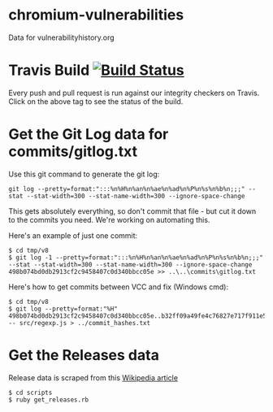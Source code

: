 # chromium-vulnerabilities
Data for vulnerabilityhistory.org

# Travis Build [![Build Status](https://travis-ci.org/andymeneely/chromium-vulnerabilities.svg?branch=master)](https://travis-ci.org/andymeneely/chromium-vulnerabilities)

Every push and pull request is run against our integrity checkers on Travis. Click on the above tag to see the status of the build.

# Get the Git Log data for commits/gitlog.txt

Use this git command to generate the git log:

```
git log --pretty=format:":::%n%H%n%an%n%ae%n%ad%n%P%n%s%n%b%n;;;" --stat --stat-width=300 --stat-name-width=300 --ignore-space-change
```

This gets absolutely everything, so don't commit that file - but cut it down to the commits you need. We're working on automating this.

Here's an example of just one commit:

```
$ cd tmp/v8
$ git log -1 --pretty=format:":::%n%H%n%an%n%ae%n%ad%n%P%n%s%n%b%n;;;" --stat --stat-width=300 --stat-name-width=300 --ignore-space-change 498b074bd0db2913cf2c9458407c0d340bbcc05e >> ..\..\commits\gitlog.txt
```

Here's how to get commits between VCC and fix (Windows cmd):

```
$ cd tmp/v8
$ git log --pretty=format:"%H" 498b074bd0db2913cf2c9458407c0d340bbcc05e..b32ff09a49fe4c76827e717f911e5a0066bdad4b -- src/regexp.js > ../commit_hashes.txt

```


# Get the Releases data

Release data is scraped from this [Wikipedia article](https://en.wikipedia.org/wiki/Google_Chrome_version_history)

```
$ cd scripts
$ ruby get_releases.rb
```
